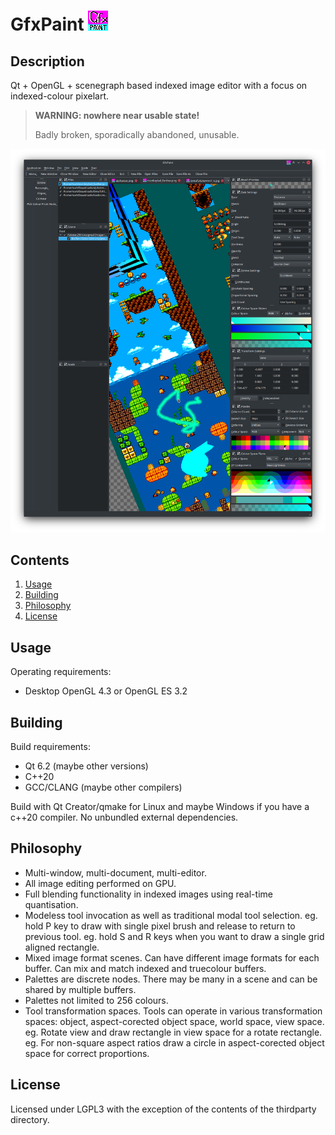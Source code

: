 GfxPaint ![Icon](./GfxPaint.png "GfxPaint's icon")
========

Description
-----------
Qt + OpenGL + scenegraph based indexed image editor with a focus on indexed-colour pixelart.

>   **WARNING: nowhere near usable state!**
>
>   Badly broken, sporadically abandoned, unusable.

![Screenshot](./screenshot.png "Screenshot of GfxPaint")

Contents
--------
1.  [Usage](#usage)
2.  [Building](#building)
3.  [Philosophy](#philosophy)
4.  [License](#license)

Usage
-----
Operating requirements:
-  Desktop OpenGL 4.3 or OpenGL ES 3.2

Building
--------
Build requirements:
-   Qt 6.2 (maybe other versions)
-   C++20
-   GCC/CLANG (maybe other compilers)

Build with Qt Creator/qmake for Linux and maybe Windows if you have a c++20 compiler.
No unbundled external dependencies.

Philosophy
----------
-   Multi-window, multi-document, multi-editor.
-   All image editing performed on GPU.
-   Full blending functionality in indexed images using real-time quantisation.
-   Modeless tool invocation as well as traditional modal tool selection.
    eg. hold P key to draw with single pixel brush and release to return to previous tool.
    eg. hold S and R keys when you want to draw a single grid aligned rectangle.
-   Mixed image format scenes. Can have different image formats for each buffer. Can mix and match indexed and truecolour buffers.
-   Palettes are discrete nodes. There may be many in a scene and can be shared by multiple buffers.
-   Palettes not limited to 256 colours.
-   Tool transformation spaces. Tools can operate in various transformation spaces: object, aspect-corected object space, world space, view space.
    eg. Rotate view and draw rectangle in view space for a rotate rectangle.
    eg. For non-square aspect ratios draw a circle in aspect-corected object space for correct proportions.

License
-------
Licensed under LGPL3 with the exception of the contents of the thirdparty directory.
